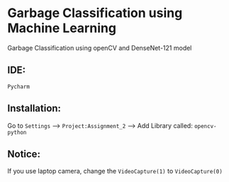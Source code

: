 # Garbage Classification using **Machine Learning**
Garbage Classification using openCV and DenseNet-121 model

## IDE:
`Pycharm`

## Installation:
Go to `Settings` --> `Project:Assignment_2` --> Add Library called: `opencv-python`

## Notice:
If you use laptop camera, change the `VideoCapture(1)` to `VideoCapture(0)`
